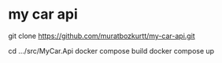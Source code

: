 # my car api

git clone https://github.com/muratbozkurtt/my-car-api.git

cd .../src/MyCar.Api
docker compose build
docker compose up
